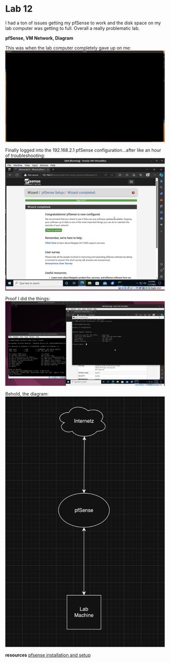# Lab 12

I had a ton of issues getting my pfSense to work and the disk space on my lab computer was getting to full.  Overall a really problematic lab.  

**pfSense, VM Network, Diagram**

This was when the lab computer completely gave up on me:
![lab12-1](media/lab12-1.png)

Finally logged into the 192.168.2.1 pfSense configuration...after like an hour of troubleshooting:
![lab12-2](media/lab12-2.png)

Proof I did the things:
![lab12-3](media/lab12-3.png)

Behold, the diagram:
![lab12-4](media/lab12-4.png)

**resources**
[pfsense installation and setup](https://www.how2shout.com/how-to/install-pfsense-VirtualBox-linux-vmware-player.html)